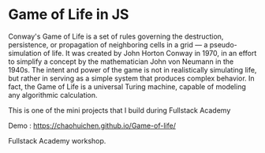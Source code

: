 # Game of Life in JS

Conway's Game of Life is a set of rules governing the destruction, persistence, or propagation of neighboring cells in a grid — a pseudo-simulation of life. It was created by John Horton Conway in 1970, in an effort to simplify a concept by the mathematician John von Neumann in the 1940s. The intent and power of the game is not in realistically simulating life, but rather in serving as a simple system that produces complex behavior. In fact, the Game of Life is a universal Turing machine, capable of modeling any algorithmic calculation.

This is one of the mini projects that I build during Fullstack Academy

Demo : https://chaohuichen.github.io/Game-of-life/

Fullstack Academy workshop.

